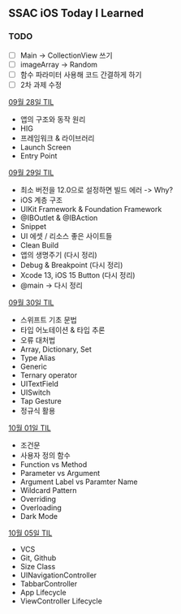 ## SSAC iOS Today I Learned

### TODO
- [ ] Main -> CollectionView 쓰기
- [ ] imageArray -> Random
- [ ] 함수 파라미터 사용해 코드 간결하게 하기
- [ ] 2차 과제 수정 

[09월 28일 TIL](https://seungchan.tistory.com/entry/SSAC-TIL-09%EC%9B%94-28%EC%9D%BC-TIL)
- 앱의 구조와 동작 원리
- HIG
- 프레임워크 & 라이브러리
- Launch Screen
- Entry Point

[09월 29일 TIL](https://seungchan.tistory.com/entry/SSAC-iOS-09%EC%9B%94-29%EC%9D%BC-TIL)
- 최소 버전을 12.0으로 설정하면 빌드 에러 -> Why?
- iOS 계층 구조
- UIKit Framework & Foundation Framework
- @IBOutlet & @IBAction
- Snippet
- UI 에셋 / 리소스 좋은 사이트들
- Clean Build
- 앱의 생명주기 (다시 정리)
- Debug & Breakpoint (다시 정리)
- Xcode 13, iOS 15 Button (다시 정리)
- @main ->    다시 정리

[09월 30일 TIL](https://seungchan.tistory.com/entry/SSAC-iOS-09%EC%9B%94-30%EC%9D%BC-TIL)
- 스위프트 기초 문법
- 타입 어노테이션 & 타입 추론
- 오류 대처법
- Array, Dictionary, Set
- Type Alias
- Generic
- Ternary operator
- UITextField
- UISwitch
- Tap Gesture
- 정규식 활용

[10월 01일 TIL](https://seungchan.tistory.com/entry/SSAC-iOS-10%EC%9B%94-01%EC%9D%BC-TIL)
- 조건문
- 사용자 정의 함수
- Function vs Method
- Parameter vs Argument
- Argument Label vs Paramter Name
- Wildcard Pattern
- Overriding
- Overloading
- Dark Mode

[10월 05일 TIL](https://seungchan.tistory.com/entry/SeSAC-iOS-10%EC%9B%94-05%EC%9D%BC-TIL)
- VCS
- Git, Github
- Size Class
- UINavigationController
- TabbarController
- App Lifecycle
- ViewController Lifecycle
